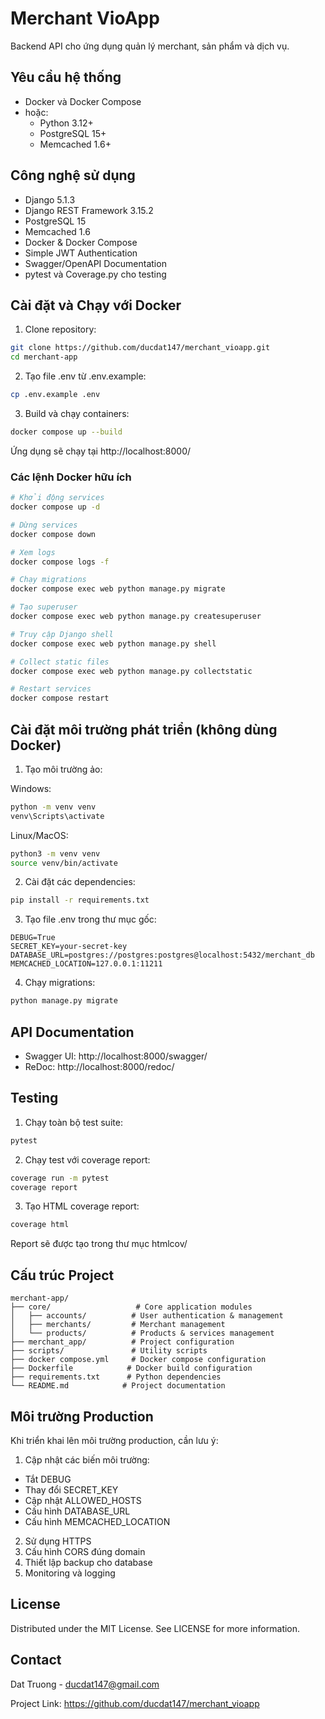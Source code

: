 # Merchant VioApp

Backend API cho ứng dụng quản lý merchant, sản phẩm và dịch vụ.

## Yêu cầu hệ thống

- Docker và Docker Compose
- hoặc:
  - Python 3.12+
  - PostgreSQL 15+
  - Memcached 1.6+

## Công nghệ sử dụng

- Django 5.1.3
- Django REST Framework 3.15.2
- PostgreSQL 15
- Memcached 1.6
- Docker & Docker Compose
- Simple JWT Authentication
- Swagger/OpenAPI Documentation
- pytest và Coverage.py cho testing

## Cài đặt và Chạy với Docker

1. Clone repository:

```bash
git clone https://github.com/ducdat147/merchant_vioapp.git
cd merchant-app
```

2. Tạo file .env từ .env.example:

```bash
cp .env.example .env
```

3. Build và chạy containers:

```bash
docker compose up --build
```

Ứng dụng sẽ chạy tại http://localhost:8000/

### Các lệnh Docker hữu ích

```bash
# Khởi động services
docker compose up -d
```

```bash
# Dừng services
docker compose down
```

```bash
# Xem logs
docker compose logs -f
```

```bash
# Chạy migrations
docker compose exec web python manage.py migrate
```

```bash
# Tạo superuser
docker compose exec web python manage.py createsuperuser
```

```bash
# Truy cập Django shell
docker compose exec web python manage.py shell
```

```bash
# Collect static files
docker compose exec web python manage.py collectstatic
```

```bash
# Restart services
docker compose restart
```

## Cài đặt môi trường phát triển (không dùng Docker)

1. Tạo môi trường ảo:

Windows:

```bash
python -m venv venv
venv\Scripts\activate
```

Linux/MacOS:

```bash
python3 -m venv venv
source venv/bin/activate
```

2. Cài đặt các dependencies:

```bash
pip install -r requirements.txt
```

3. Tạo file .env trong thư mục gốc:

```env
DEBUG=True
SECRET_KEY=your-secret-key
DATABASE_URL=postgres://postgres:postgres@localhost:5432/merchant_db
MEMCACHED_LOCATION=127.0.0.1:11211
```

4. Chạy migrations:

```bash
python manage.py migrate
```

## API Documentation

- Swagger UI: http://localhost:8000/swagger/
- ReDoc: http://localhost:8000/redoc/

## Testing

1. Chạy toàn bộ test suite:

```bash
pytest
```

2. Chạy test với coverage report:

```bash
coverage run -m pytest
coverage report
```

3. Tạo HTML coverage report:

```bash
coverage html
```

Report sẽ được tạo trong thư mục htmlcov/

## Cấu trúc Project

```
merchant-app/
├── core/                   # Core application modules
│   ├── accounts/          # User authentication & management
│   ├── merchants/         # Merchant management
│   └── products/          # Products & services management
├── merchant_app/          # Project configuration
├── scripts/               # Utility scripts
├── docker compose.yml     # Docker compose configuration
├── Dockerfile            # Docker build configuration
├── requirements.txt      # Python dependencies
└── README.md            # Project documentation
```

## Môi trường Production

Khi triển khai lên môi trường production, cần lưu ý:

1. Cập nhật các biến môi trường:
- Tắt DEBUG
- Thay đổi SECRET_KEY
- Cập nhật ALLOWED_HOSTS
- Cấu hình DATABASE_URL
- Cấu hình MEMCACHED_LOCATION

2. Sử dụng HTTPS
3. Cấu hình CORS đúng domain
4. Thiết lập backup cho database
5. Monitoring và logging

## License

Distributed under the MIT License. See LICENSE for more information.

## Contact

Dat Truong - ducdat147@gmail.com

Project Link: https://github.com/ducdat147/merchant_vioapp